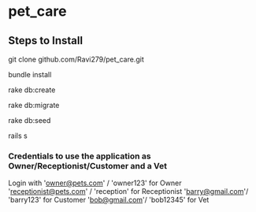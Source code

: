 # pet_care

## Steps to Install

git clone github.com/Ravi279/pet_care.git

bundle install

rake db:create

rake db:migrate

rake db:seed

rails s

### Credentials to use the application as Owner/Receptionist/Customer and a Vet
Login with 'owner@pets.com' / 'owner123' for Owner
           'receptionist@pets.com' / 'reception' for Receptionist
           'barry@gmail.com'/ 'barry123' for Customer
           'bob@gmail.com'/ 'bob12345' for Vet
